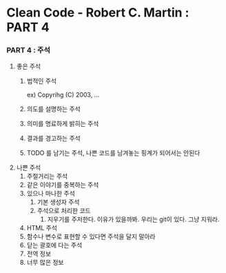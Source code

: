 # Clean Code - Robert C. Martin : PART 4

### PART 4 : 주석

1. 좋은 주석
    1. 법적인 주석 

        ex) Copyrihg (C) 2003, ...

    2. 의도를 설명하는 주석
    3. 의미를 명료하게 밝히는 주석
    4. 결과를 경고하는 주석
    5. TODO 를 남기는 주석, 나쁜 코드를 남겨놓는 핑계가 되어서는 안된다
2. 나쁜 주석
    1. 주절거리는 주석
    2. 같은 이야기를 중복하는 주석
    3. 있으나 마나한 주석
        1. 기본 생성자 주석
        2. 주석으로 처리한 코드
            1. 지우기를 주저한다. 이유가 있을까봐. 우리는 git이 있다. 그냥 지워라.
    4. HTML 주석
    5. 함수나 변수로 표현할 수 있다면 주석을 달지 말아라
    6. 닫는 괄호에 다는 주석
    7. 전역 정보
    8. 너무 많은 정보